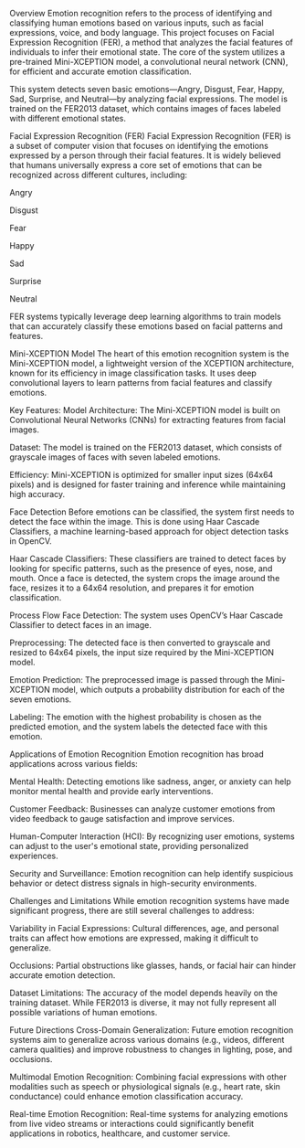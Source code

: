 Overview
Emotion recognition refers to the process of identifying and classifying human emotions based on various inputs, such as facial expressions, voice, and body language. This project focuses on Facial Expression Recognition (FER), a method that analyzes the facial features of individuals to infer their emotional state. The core of the system utilizes a pre-trained Mini-XCEPTION model, a convolutional neural network (CNN), for efficient and accurate emotion classification.

This system detects seven basic emotions—Angry, Disgust, Fear, Happy, Sad, Surprise, and Neutral—by analyzing facial expressions. The model is trained on the FER2013 dataset, which contains images of faces labeled with different emotional states.

Facial Expression Recognition (FER)
Facial Expression Recognition (FER) is a subset of computer vision that focuses on identifying the emotions expressed by a person through their facial features. It is widely believed that humans universally express a core set of emotions that can be recognized across different cultures, including:

Angry

Disgust

Fear

Happy

Sad

Surprise

Neutral

FER systems typically leverage deep learning algorithms to train models that can accurately classify these emotions based on facial patterns and features.

Mini-XCEPTION Model
The heart of this emotion recognition system is the Mini-XCEPTION model, a lightweight version of the XCEPTION architecture, known for its efficiency in image classification tasks. It uses deep convolutional layers to learn patterns from facial features and classify emotions.

Key Features:
Model Architecture: The Mini-XCEPTION model is built on Convolutional Neural Networks (CNNs) for extracting features from facial images.

Dataset: The model is trained on the FER2013 dataset, which consists of grayscale images of faces with seven labeled emotions.

Efficiency: Mini-XCEPTION is optimized for smaller input sizes (64x64 pixels) and is designed for faster training and inference while maintaining high accuracy.

Face Detection
Before emotions can be classified, the system first needs to detect the face within the image. This is done using Haar Cascade Classifiers, a machine learning-based approach for object detection tasks in OpenCV.

Haar Cascade Classifiers: These classifiers are trained to detect faces by looking for specific patterns, such as the presence of eyes, nose, and mouth. Once a face is detected, the system crops the image around the face, resizes it to a 64x64 resolution, and prepares it for emotion classification.

Process Flow
Face Detection: The system uses OpenCV’s Haar Cascade Classifier to detect faces in an image.

Preprocessing: The detected face is then converted to grayscale and resized to 64x64 pixels, the input size required by the Mini-XCEPTION model.

Emotion Prediction: The preprocessed image is passed through the Mini-XCEPTION model, which outputs a probability distribution for each of the seven emotions.

Labeling: The emotion with the highest probability is chosen as the predicted emotion, and the system labels the detected face with this emotion.

Applications of Emotion Recognition
Emotion recognition has broad applications across various fields:

Mental Health: Detecting emotions like sadness, anger, or anxiety can help monitor mental health and provide early interventions.

Customer Feedback: Businesses can analyze customer emotions from video feedback to gauge satisfaction and improve services.

Human-Computer Interaction (HCI): By recognizing user emotions, systems can adjust to the user's emotional state, providing personalized experiences.

Security and Surveillance: Emotion recognition can help identify suspicious behavior or detect distress signals in high-security environments.

Challenges and Limitations
While emotion recognition systems have made significant progress, there are still several challenges to address:

Variability in Facial Expressions: Cultural differences, age, and personal traits can affect how emotions are expressed, making it difficult to generalize.

Occlusions: Partial obstructions like glasses, hands, or facial hair can hinder accurate emotion detection.

Dataset Limitations: The accuracy of the model depends heavily on the training dataset. While FER2013 is diverse, it may not fully represent all possible variations of human emotions.

Future Directions
Cross-Domain Generalization: Future emotion recognition systems aim to generalize across various domains (e.g., videos, different camera qualities) and improve robustness to changes in lighting, pose, and occlusions.

Multimodal Emotion Recognition: Combining facial expressions with other modalities such as speech or physiological signals (e.g., heart rate, skin conductance) could enhance emotion classification accuracy.

Real-time Emotion Recognition: Real-time systems for analyzing emotions from live video streams or interactions could significantly benefit applications in robotics, healthcare, and customer service.
